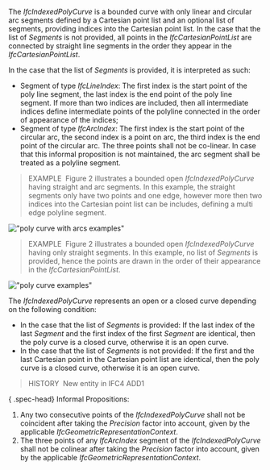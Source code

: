 The _IfcIndexedPolyCurve_ is a bounded curve with only linear and circular arc segments defined by a Cartesian point list and an optional list of segments, providing indices into the Cartesian point list. In the case that the list of _Segments_ is not provided, all points in the _IfcCartesianPointList_ are connected by straight line segments in the order they appear in the _IfcCartesianPointList_.

In the case that the list of _Segments_ is provided, it is interpreted as such:

* Segment of type _IfcLineIndex_: The first index is the start point of the poly line segment, the last index is the end point of the poly line segment. If more than two indices are included, then all intermediate indices define intermediate points of the polyline connected in the order of appearance of the indices; 
* Segment of type _IfcArcIndex_: The first index is the start point of the circular arc, the second index is a point on arc, the third index is the end point of the circular arc. The three points shall not be co-linear. In case that this informal proposition is not maintained, the arc segment shall be treated as a polyline segment.

> EXAMPLE&nbsp; Figure 2 illustrates a bounded open _IfcIndexedPolyCurve_ having straight and arc segments. In this example, the straight segments only have two points and one edge, however more then two indices into the Cartesian point list can be includes, defining a multi edge polyline segment.

!["poly curve with arcs examples"](../../../../../../figures/ifcindexedpolycurve-fig1.png "Figure 2 &mdash; Bounded open _IfcIndexedPolyCurve_ with straight and arc segments")

> EXAMPLE&nbsp; Figure 2 illustrates a bounded open _IfcIndexedPolyCurve_ having only straight segments. In this example, no list of _Segments_ is provided, hence the points are drawn in the order of their appearance in the _IfcCartesianPointList_.

!["poly curve examples"](../../../../../../figures/ifcindexedpolycurve-fig2.png "Figure 2 &mdash; Bounded open _IfcIndexedPolyCurve_ with only straight segments")

The _IfcIndexedPolyCurve_ represents an open or a closed curve depending on the following condition:

* In the case that the list of _Segments_ is provided: If the last index of the last _Segment_ and the first index of the first _Segment_ are identical, then the poly curve is a closed curve, otherwise it is an open curve.
* In the case that the list of _Segments_ is not provided: If the first and the last Cartesian point in the Cartesian point list are identical, then the poly curve is a closed curve, otherwise it is an open curve.

> HISTORY&nbsp; New entity in IFC4 ADD1

{ .spec-head}
Informal Propositions:

1. Any two consecutive points of the _IfcIndexedPolyCurve_ shall not be coincident after taking the _Precision_ factor into account, given by the applicable _IfcGeometricRepresentationContext_.
2. The three points of any _IfcArcIndex_ segment of the _IfcIndexedPolyCurve_ shall not be colinear after taking the _Precision_ factor into account, given by the applicable _IfcGeometricRepresentationContext_.
